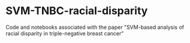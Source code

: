 # SVM-TNBC-racial-disparity
Code and notebooks associated with the paper "SVM-based analysis of racial disparity in triple-negative breast cancer"
